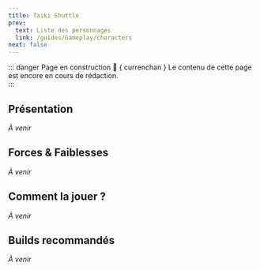 ```yaml
---
title: Taiki Shuttle
prev:
  text: Liste des personnages
  link: /guides/Gameplay/characters
next: false
---
```

<UmaBreadcrumb slug="taikishuttle" />
<UmaDetails slug="taikishuttle" />

::: danger Page en construction 🚧 { currenchan }
Le contenu de cette page est encore en cours de rédaction.  
:::

## Présentation
*À venir*

## Forces & Faiblesses
*À venir*

## Comment la jouer ?
*À venir*

## Builds recommandés
*À venir*

